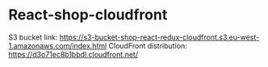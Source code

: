 # React-shop-cloudfront

S3 bucket link: https://s3-bucket-shop-react-redux-cloudfront.s3.eu-west-1.amazonaws.com/index.html
CloudFront distribution: https://d3o71ec8b1bbdl.cloudfront.net/
